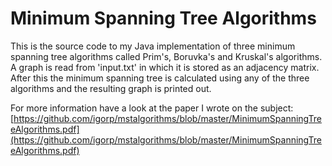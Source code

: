 Minimum Spanning Tree Algorithms
======

This is the source code to my Java implementation of three minimum spanning tree algorithms called Prim's, Boruvka's and Kruskal's algorithms. A graph is read from 'input.txt' in which it is stored as an adjacency matrix. After this the minimum spanning tree is calculated using any of the three algorithms and the resulting graph is printed out.

For more information have a look at the paper I wrote on the subject:
[https://github.com/igorp/mstalgorithms/blob/master/MinimumSpanningTreeAlgorithms.pdf](https://github.com/igorp/mstalgorithms/blob/master/MinimumSpanningTreeAlgorithms.pdf)
